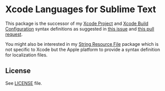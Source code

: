 # Xcode Languages for Sublime Text

This package is the successor of my [Xcode Project](https://github.com/peterthomashorn/xcode-project-language-for-sublime-text) and [Xcode Build Configuration](https://github.com/peterthomashorn/xcode-build-configuration-language-for-sublime-text) syntax definitions as suggested in [this issue](https://github.com/peterthomashorn/strings-resource-file-language-for-sublime-text/issues/1) and [this pull request](https://github.com/wbond/package_control_channel/pull/8391#issuecomment-956533976).

You might also be interested in my [String Resource File](https://github.com/peterthomashorn/strings-resource-file-language-for-sublime-text) package which is not specific to Xcode but the Apple platform to provide a syntax definition for localization files.

## License

See [LICENSE](LICENSE) file.
